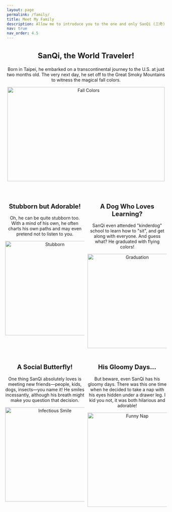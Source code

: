```yaml
---
layout: page
permalink: /family/
title: Meet My Family
description: Allow me to introduce you to the one and only SanQi (三奇), my Shiba Inu, yes, the one on Dogecoin! He's been my loyal companion through the challenging times of my Ph.D. study.
nav: true
nav_order: 4.5
---
```


<div style="text-align: center; margin-bottom: 40px;">
  <h2 style="font-size: 24px;"><strong>SanQi, the World Traveler!</strong></h2>
  <p>Born in Taipei, he embarked on a transcontinental journey to the U.S. at just two months old. The very next day, he set off to the Great Smoky Mountains to witness the magical fall colors. </p>
  <img src="/assets/img/sanqi/fallcolor.jpg" alt="Fall Colors" width="500" height="300">
</div>

<div style="display: flex; justify-content: center; margin-bottom: 20px;">
  <div style="text-align: center; width: 50%; margin-right: 10px;">
    <h2 style="font-size: 20px;"><strong>Stubborn but Adorable!</strong></h2>
    <p>Oh, he can be quite stubborn too. With a mind of his own, he often charts his own paths and may even pretend not to listen to you.</p>
    <img src="/assets/img/sanqi/stubborn.jpg" alt="Stubborn" width="300">
  </div>
  <div style="text-align: center; width: 50%;">
    <h2 style="font-size: 20px;"><strong>A Dog Who Loves Learning?</strong></h2>
    <p>SanQi even attended "kinderdog" school to learn how to "sit", and get along with everyone. And guess what? He graduated with flying colors!</p>
    <img src="/assets/img/sanqi/graduation.jpg" alt="Graduation" width="300" height="300">
   </div>
</div>

<div style="display: flex; justify-content: center; margin-bottom: 20px;">
   <div style="text-align: center; width: 50%; margin-right: 10px;">
    <h2 style="font-size: 20px;"><strong>A Social Butterfly!</strong></h2>
    <p>One thing SanQi absolutely loves is meeting new friends—people, kids, dogs, insects—you name it! He smiles incessantly, although his breath might make you question that decision.</p>
    <img src="/assets/img/sanqi/smile.jpg" alt="Infectious Smile" width="300" height="300">
  </div>
  <div style="text-align: center; width: 50%;">
    <h2 style="font-size: 20px;"><strong>His Gloomy Days...</strong></h2>
    <p>But beware, even SanQi has his gloomy days. There was this one time when he decided to take a nap with his eyes hidden under a drawer leg. I kid you not, it was both hilarious and adorable!</p>
    <img src="/assets/img/sanqi/sleep.jpeg" alt="Funny Nap" width="300" height="300">
  </div>
</div>
